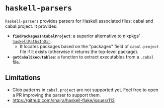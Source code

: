 # `haskell-parsers`

`haskell-parsers` provides parsers for Haskell associated files: cabal and cabal.project. It provides:

- **`findPackagesInCabalProject`**: a superior alternative to nixpkgs' [`haskellPathsInDir`](https://github.com/NixOS/nixpkgs/blob/f991762ea1345d850c06cd9947700f3b08a12616/lib/filesystem.nix#L18).
  - It locates packages based on the "packages" field of `cabal.project` file if it exists (otherwise it returns the top-level package).
- **`getCabalExecutables`**: a function to extract executables from a `.cabal` file.

## Limitations

- Glob patterns in `cabal.project` are not supported yet. Feel free to open a PR improving the parser to support them.
- https://github.com/shajra/haskell-flake/issues/113
